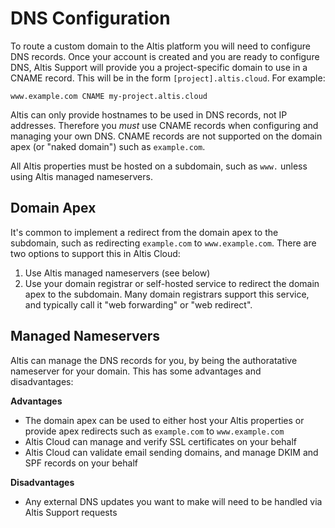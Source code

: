 # DNS Configuration

To route a custom domain to the Altis platform you will need to configure DNS records. Once your account is created and you are ready to configure DNS, Altis Support will provide you a project-specific domain to use in a CNAME record. This will be in the form `[project].altis.cloud`. For example:

```
www.example.com CNAME my-project.altis.cloud
```

Altis can only provide hostnames to be used in DNS records, not IP addresses. Therefore you _must_ use CNAME records when configuring and managing your own DNS. CNAME records are not supported on the domain apex (or "naked domain") such as `example.com`.

All Altis properties must be hosted on a subdomain, such as `www.` unless using Altis managed nameservers.

## Domain Apex

It's common to implement a redirect from the domain apex to the subdomain, such as redirecting `example.com` to `www.example.com`. There are two options to support this in Altis Cloud:

1. Use Altis managed nameservers (see below)
1. Use your domain registrar or self-hosted service to redirect the domain apex to the subdomain. Many domain registrars support this service, and typically call it "web forwarding" or "web redirect".

## Managed Nameservers

Altis can manage the DNS records for you, by being the authoratative nameserver for your domain. This has some advantages and disadvantages:

**Advantages**

- The domain apex can be used to either host your Altis properties or provide apex redirects such as `example.com` to `www.example.com`
- Altis Cloud can manage and verify SSL certificates on your behalf
- Altis Cloud can validate email sending domains, and manage DKIM and SPF records on your behalf

**Disadvantages**

- Any external DNS updates you want to make will need to be handled via Altis Support requests
